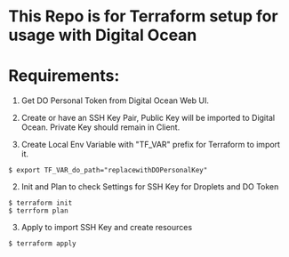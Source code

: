 # This Repo is for Terraform setup for usage with Digital Ocean

# Requirements:
1. Get DO Personal Token from Digital Ocean Web UI.
2. Create or have an SSH Key Pair, 
Public Key will be imported to Digital Ocean. 
Private Key should remain in Client.

1. Create Local Env Variable with 
"TF_VAR" prefix for Terraform to import it.

```
$ export TF_VAR_do_path="replacewithDOPersonalKey"
```

2. Init and Plan to check Settings 
for SSH Key for Droplets and DO Token

```
$ terraform init
$ terrform plan
```

3. Apply to import SSH Key and create resources

```
$ terraform apply
```
